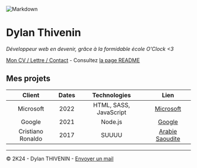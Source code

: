 ![Markdown](https://cdn.discordapp.com/attachments/1208043598558400513/1215577342060003338/image.png?ex=65fd419e&is=65eacc9e&hm=49eb395d3af443bd8ce47c404f203635e72e023da201ef21c55a3df8a0b04373&)
# Dylan Thivenin

*Développeur web en devenir, grâce à la formidable école O'Clock <3*

[Mon CV / Lettre / Contact](https://oclock.io/) - Consultez [la page README ](README.md)

## Mes projets

|Client|Dates|Technologies|Lien|
|:--------:|:--------------:|:--------------:|:--------------:|
|Microsoft    |2022           |HTML, SASS, JavaScript         | [Microsoft](https://oclock.io/) |
|Google     |2021     |Node.js        | [Google](https://oclock.io/) |
|Cristiano Ronaldo     |2017        |SUUUU        | [Arabie Saoudite](https://oclock.io/) |


---
© 2K24 - Dylan THIVENIN - [Envoyer un mail](https://oclock.io/)